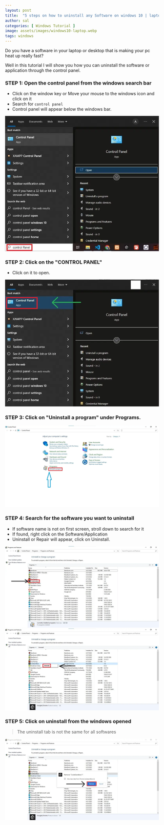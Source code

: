 ```yaml
---
layout: post
title:  "5 steps on how to uninstall any Software on windows 10 | laptop | desktop"
author: sal
categories: [ Windows Tutorial ]
image: assets/images/windows10-laptop.webp
tags: windows
---
```


Do you have a software in your laptop or desktop that is making your pc heat up really fast?

Well in this tutorial I will show you how you can uninstall the software or application through the control panel.

### STEP 1: Open the control panel from the windows search bar

* Click on the window key or Move your mouse to the windows icon and click on it
* Search for <code>control panel</code>
* Control panel will appear below the windows bar.


![open the control panel](../assets/images/step1a.webp)

### STEP 2: Click on the "CONTROL PANEL"

* Click on it to open.

![Click on the control panel](../assets/images/step2.webp)

### STEP 3: Click on "Uninstall a program" under Programs.

![Click on uninstall](../assets/images/step3.webp)

### STEP 4: Search for the software you want to uninstall
* If software name is not on first screen, stroll down to search for it
* If found, right click on the Software/Application
* Uninstall or Repair will appear, click on Uninstall.

![Search for software to uninstall](../assets/images/step4.webp)
![Search for software to uninstall part b](../assets/images/step4b.webp)

### STEP 5: Click on uninstall from the windows opened
> The uninstall tab is not the same for all softwares

![Click on uninstall](../assets/images/step5.webp)




